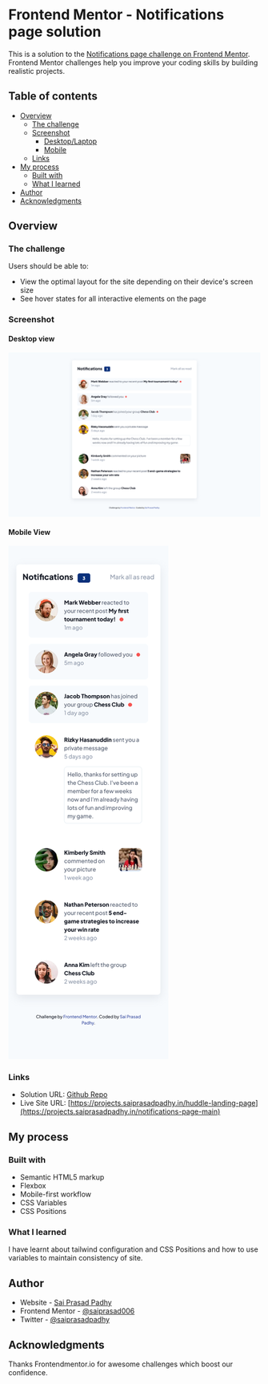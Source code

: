 # Frontend Mentor - Notifications page solution

This is a solution to the [Notifications page challenge on Frontend Mentor](https://www.frontendmentor.io/challenges/notifications-page-DqK5QAmKbC). Frontend Mentor challenges help you improve your coding skills by building realistic projects. 

## Table of contents

- [Overview](#overview)
  - [The challenge](#the-challenge)
  - [Screenshot](#screenshot)
      - [Desktop/Laptop](#desktop-view)
      - [Mobile](#mobile-view)
  - [Links](#links)
- [My process](#my-process)
  - [Built with](#built-with)
  - [What I learned](#what-i-learned)
- [Author](#author)
- [Acknowledgments](#acknowledgments)


## Overview

### The challenge

Users should be able to:

- View the optimal layout for the site depending on their device's screen size
- See hover states for all interactive elements on the page

### Screenshot

#### Desktop view
![Web-view](./assets/images/web-view.png)

#### Mobile View
![Web-view](./assets/images/mobile-view.png)

### Links

- Solution URL: [Github Repo](https://github.com/Padhysai/notifications-page-main)
- Live Site URL: [https://projects.saiprasadpadhy.in/huddle-landing-page](https://projects.saiprasadpadhy.in/notifications-page-main)

## My process

### Built with

- Semantic HTML5 markup
- Flexbox
- Mobile-first workflow
- CSS Variables
- CSS Positions


### What I learned

I have learnt about tailwind configuration and CSS Positions and how to use variables to maintain consistency of site.


## Author

- Website - [Sai Prasad Padhy](https://projects.saiprasadpadhy.in/)
- Frontend Mentor - [@saiprasad006](https://blog.saiprasadpadhy.in/)
- Twitter - [@saiprasadpadhy](https://www.linkedin.com/in/saiprasadpadhy/)


## Acknowledgments

Thanks Frontendmentor.io for awesome challenges which boost our confidence.
